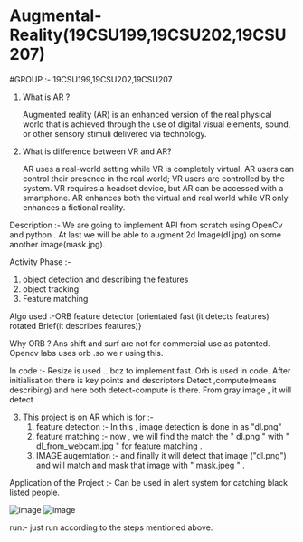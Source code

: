 # Augmental-Reality(19CSU199,19CSU202,19CSU207)
#GROUP :- 19CSU199,19CSU202,19CSU207
1. What is AR ?

    Augmented reality (AR) is an enhanced version of the real physical world that is achieved through the use of digital visual elements, sound, or other sensory stimuli     delivered via technology. 

2. What is difference between VR and AR?

   AR uses a real-world setting while VR is completely virtual. AR users can control their presence in the real world; VR users are controlled by the system. VR requires     a headset device, but AR can be accessed with a smartphone. AR enhances both the virtual and real world while VR only enhances a fictional reality.


Description :- We are going to implement API from scratch  using OpenCv and  python . At last we will be able to augment 2d Image(dl.jpg) on some another image(mask.jpg).

Activity Phase :- 
1) object detection and describing the features
2) object tracking 
3) Feature matching

Algo used :-ORB feature detector
{orientated fast (it detects features) rotated Brief(it describes features)}

Why ORB ? Ans shift and surf are not for commercial use as patented.
Opencv labs uses orb .so we r using this.



In code :-
Resize is used ...bcz to implement fast.
Orb is used in code.
After initialisation there is key points and descriptors
Detect ,compute(means describing) and here both detect-compute is there.
From gray image , it will detect

3. This project is on AR which is for :-
   1) feature detection :- In this , image detection is done in as "dl.png"
   2) feature matching :- now , we will find the match the " dl.png " with " dl_from_webcam.jpg " for feature matching .
   3) IMAGE augemtation :- and finally it will detect that image ("dl.png") and will match and mask that image with " mask.jpeg " .

Application of the Project :- 
Can be used in alert system for catching black listed people.

![image](https://user-images.githubusercontent.com/89216667/161902641-386d7599-7b60-4228-91a0-e2cf3a0116c8.png)
![image](https://user-images.githubusercontent.com/89216667/161902662-33cc97ff-9d6c-499d-ad72-65bc81b6b812.png)


run:-
just run according to the steps mentioned above.
